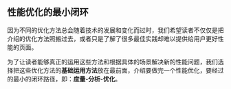 ## 性能优化的最小闭环

因为不同的优化方法总会随着技术的发展和变化而过时，我们希望读者不仅仅是把介绍的优化方法照搬过去，或者只是了解了很多最佳实践却难以提供给用户更好性能的页面。


为了让读者能够真正的运用这些方法和根据具体的场景解决新的性能问题，我们选择把这些优化方法的**基础运用方法**放在最前面，介绍要做完一个性能优化，要经过的最小的闭环路径，即：**度量-分析-优化**。


